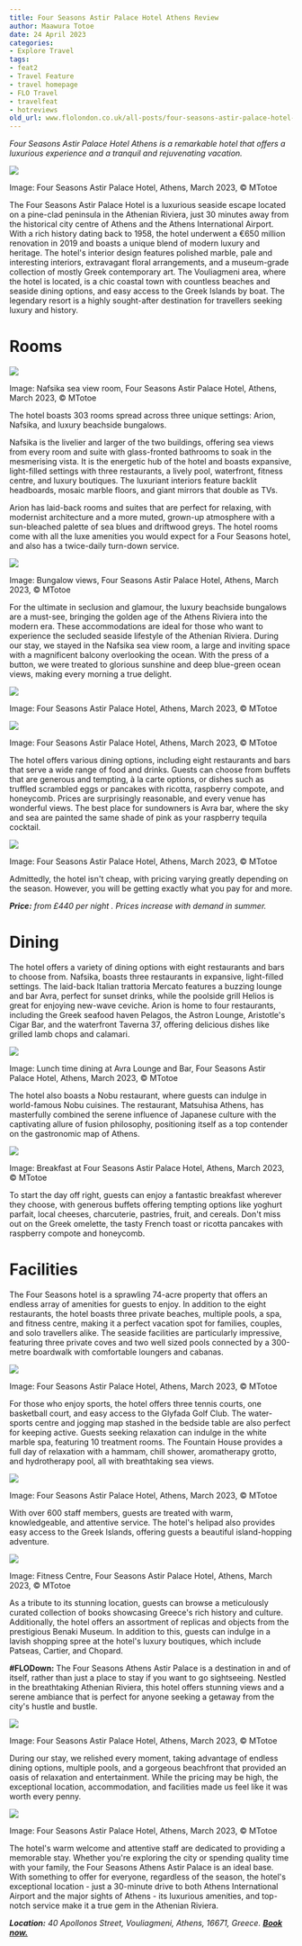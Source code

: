 ```yaml
---
title: Four Seasons Astir Palace Hotel Athens Review
author: Maawura Totoe
date: 24 April 2023
categories:
- Explore Travel
tags:
- feat2
- Travel Feature
- travel homepage
- FLO Travel
- travelfeat
- hotreviews
old_url: www.flolondon.co.uk/all-posts/four-seasons-astir-palace-hotel-athens-review.html
---
```


*Four Seasons Astir Palace Hotel Athens is a remarkable hotel that offers a luxurious experience and a tranquil and rejuvenating vacation.*

![](https://images.squarespace-cdn.com/content/v1/5c9534c4af4683461d462c6b/2d02317b-7091-45af-8ed9-3a6fc9a28471/IMG_0665.jpg)

Image: Four Seasons Astir Palace Hotel, Athens, March 2023, © MTotoe

The Four Seasons Astir Palace Hotel is a luxurious seaside escape located on a pine-clad peninsula in the Athenian Riviera, just 30 minutes away from the historical city centre of Athens and the Athens International Airport. With a rich history dating back to 1958, the hotel underwent a €650 million renovation in 2019 and boasts a unique blend of modern luxury and heritage. The hotel's interior design features polished marble, pale and interesting interiors, extravagant floral arrangements, and a museum-grade collection of mostly Greek contemporary art. The Vouliagmeni area, where the hotel is located, is a chic coastal town with countless beaches and seaside dining options, and easy access to the Greek Islands by boat. The legendary resort is a highly sought-after destination for travellers seeking luxury and history.

# Rooms

![](https://images.squarespace-cdn.com/content/v1/5c9534c4af4683461d462c6b/c8b9d9ed-2714-45d6-9bc5-76f54bc9e6d2/IMG_0584.JPG)

Image: Nafsika sea view room, Four Seasons Astir Palace Hotel, Athens, March 2023, © MTotoe

The hotel boasts 303 rooms spread across three unique settings: Arion, Nafsika, and luxury beachside bungalows.

Nafsika is the livelier and larger of the two buildings, offering sea views from every room and suite with glass-fronted bathrooms to soak in the mesmerising vista. It is the energetic hub of the hotel and boasts expansive, light-filled settings with three restaurants, a lively pool, waterfront, fitness centre, and luxury boutiques. The luxuriant interiors feature backlit headboards, mosaic marble floors, and giant mirrors that double as TVs.

Arion has laid-back rooms and suites that are perfect for relaxing, with modernist architecture and a more muted, grown-up atmosphere with a sun-bleached palette of sea blues and driftwood greys. The hotel rooms come with all the luxe amenities you would expect for a Four Seasons hotel, and also has a twice-daily turn-down service.

![](https://images.squarespace-cdn.com/content/v1/5c9534c4af4683461d462c6b/99b9b9f0-270e-4340-85b6-8df4d8c45527/IMG_0863.jpg)

Image: Bungalow views, Four Seasons Astir Palace Hotel, Athens, March 2023, © MTotoe

For the ultimate in seclusion and glamour, the luxury beachside bungalows are a must-see, bringing the golden age of the Athens Riviera into the modern era. These accommodations are ideal for those who want to experience the secluded seaside lifestyle of the Athenian Riviera. During our stay, we stayed in the Nafsika sea view room, a large and inviting space with a magnificent balcony overlooking the ocean. With the press of a button, we were treated to glorious sunshine and deep blue-green ocean views, making every morning a true delight.

![](https://images.squarespace-cdn.com/content/v1/5c9534c4af4683461d462c6b/fd8fc6c4-544e-4b05-82e1-eed1c2979b2b/IMG_0603.JPG)

Image: Four Seasons Astir Palace Hotel, Athens, March 2023, © MTotoe

![](https://images.squarespace-cdn.com/content/v1/5c9534c4af4683461d462c6b/c3dbd2b1-00f7-432a-b183-a3cf5b3eda4a/IMG_0559+8.jpg)

Image: Four Seasons Astir Palace Hotel, Athens, March 2023, © MTotoe

The hotel offers various dining options, including eight restaurants and bars that serve a wide range of food and drinks. Guests can choose from buffets that are generous and tempting, à la carte options, or dishes such as truffled scrambled eggs or pancakes with ricotta, raspberry compote, and honeycomb. Prices are surprisingly reasonable, and every venue has wonderful views. The best place for sundowners is Avra bar, where the sky and sea are painted the same shade of pink as your raspberry tequila cocktail.

![](https://images.squarespace-cdn.com/content/v1/5c9534c4af4683461d462c6b/048584c3-cdc1-4122-9ef6-92bedd2975af/IMG_0692+2.JPG)

Image: Four Seasons Astir Palace Hotel, Athens, March 2023, © MTotoe

Admittedly, the hotel isn't cheap, with pricing varying greatly depending on the season. However, you will be getting exactly what you pay for and more.

***Price:*** *from £440 per night . Prices increase with demand in summer.*

# **Dining**

The hotel offers a variety of dining options with eight restaurants and bars to choose from. Nafsika, boasts three restaurants in expansive, light-filled settings. The laid-back Italian trattoria Mercato features a buzzing lounge and bar Avra, perfect for sunset drinks, while the poolside grill Helios is great for enjoying new-wave ceviche. Arion is home to four restaurants, including the Greek seafood haven Pelagos, the Astron Lounge, Aristotle's Cigar Bar, and the waterfront Taverna 37, offering delicious dishes like grilled lamb chops and calamari.

![](https://images.squarespace-cdn.com/content/v1/5c9534c4af4683461d462c6b/f0da5cb7-5219-4cdb-9a5a-5cd06dbcd649/IMG_1753+2.jpg)

Image: Lunch time dining at Avra Lounge and Bar, Four Seasons Astir Palace Hotel, Athens, March 2023, © MTotoe

The hotel also boasts a Nobu restaurant, where guests can indulge in world-famous Nobu cuisines. The restaurant, Matsuhisa Athens, has masterfully combined the serene influence of Japanese culture with the captivating allure of fusion philosophy, positioning itself as a top contender on the gastronomic map of Athens.

![](https://images.squarespace-cdn.com/content/v1/5c9534c4af4683461d462c6b/b2228d8e-a294-41a0-94bd-ccba0a7b540f/IMG_0950+2.jpg)

Image: Breakfast at Four Seasons Astir Palace Hotel, Athens, March 2023, © MTotoe

To start the day off right, guests can enjoy a fantastic breakfast wherever they choose, with generous buffets offering tempting options like yoghurt parfait, local cheeses, charcuterie, pastries, fruit, and cereals. Don't miss out on the Greek omelette, the tasty French toast or ricotta pancakes with raspberry compote and honeycomb.

# Facilities

The Four Seasons hotel is a sprawling 74-acre property that offers an endless array of amenities for guests to enjoy. In addition to the eight restaurants, the hotel boasts three private beaches, multiple pools, a spa, and fitness centre, making it a perfect vacation spot for families, couples, and solo travellers alike. The seaside facilities are particularly impressive, featuring three private coves and two well sized pools connected by a 300-metre boardwalk with comfortable loungers and cabanas.

![](https://images.squarespace-cdn.com/content/v1/5c9534c4af4683461d462c6b/50b2c2b9-aa50-4c99-9114-7833eeb65c69/IMG_0926.JPG)

Image: Four Seasons Astir Palace Hotel, Athens, March 2023, © MTotoe

For those who enjoy sports, the hotel offers three tennis courts, one basketball court, and easy access to the Glyfada Golf Club. The water-sports centre and jogging map stashed in the bedside table are also perfect for keeping active. Guests seeking relaxation can indulge in the white marble spa, featuring 10 treatment rooms. The Fountain House provides a full day of relaxation with a hammam, chill shower, aromatherapy grotto, and hydrotherapy pool, all with breathtaking sea views.

![](https://images.squarespace-cdn.com/content/v1/5c9534c4af4683461d462c6b/c8b21555-0c41-4d5d-916f-8d6a74ea93c4/IMG_0892.jpg)

Image: Four Seasons Astir Palace Hotel, Athens, March 2023, © MTotoe

With over 600 staff members, guests are treated with warm, knowledgeable, and attentive service. The hotel's helipad also provides easy access to the Greek Islands, offering guests a beautiful island-hopping adventure.

![](https://images.squarespace-cdn.com/content/v1/5c9534c4af4683461d462c6b/d33a4677-454d-48e6-9bf5-86171378b69f/IMG_1391.jpg)

Image: Fitness Centre, Four Seasons Astir Palace Hotel, Athens, March 2023, © MTotoe

As a tribute to its stunning location, guests can browse a meticulously curated collection of books showcasing Greece's rich history and culture. Additionally, the hotel offers an assortment of replicas and objects from the prestigious Benaki Museum. In addition to this, guests can indulge in a lavish shopping spree at the hotel's luxury boutiques, which include Patseas, Cartier, and Chopard.

**#FLODown:** The Four Seasons Athens Astir Palace is a destination in and of itself, rather than just a place to stay if you want to go sightseeing. Nestled in the breathtaking Athenian Riviera, this hotel offers stunning views and a serene ambiance that is perfect for anyone seeking a getaway from the city's hustle and bustle.

![](https://images.squarespace-cdn.com/content/v1/5c9534c4af4683461d462c6b/6c4b84e1-4e72-4d34-94f7-2dc56c65a794/IMG_0654+2.jpg)

Image: Four Seasons Astir Palace Hotel, Athens, March 2023, © MTotoe

During our stay, we relished every moment, taking advantage of endless dining options, multiple pools, and a gorgeous beachfront that provided an oasis of relaxation and entertainment. While the pricing may be high, the exceptional location, accommodation, and facilities made us feel like it was worth every penny.

![](https://images.squarespace-cdn.com/content/v1/5c9534c4af4683461d462c6b/37f9b576-4ce2-460f-b0a9-52d0f0df065c/IMG_1357.jpg)

Image: Four Seasons Astir Palace Hotel, Athens, March 2023, © MTotoe

The hotel's warm welcome and attentive staff are dedicated to providing a memorable stay. Whether you're exploring the city or spending quality time with your family, the Four Seasons Athens Astir Palace is an ideal base. With something to offer for everyone, regardless of the season, the hotel's exceptional location - just a 30-minute drive to both Athens International Airport and the major sights of Athens - its luxurious amenities, and top-notch service make it a true gem in the Athenian Riviera.

***Location:*** *40 Apollonos Street, Vouliagmeni, Athens, 16671, Greece.* [***Book now.***](https://expedia.com/affiliate/B7haSq7)
